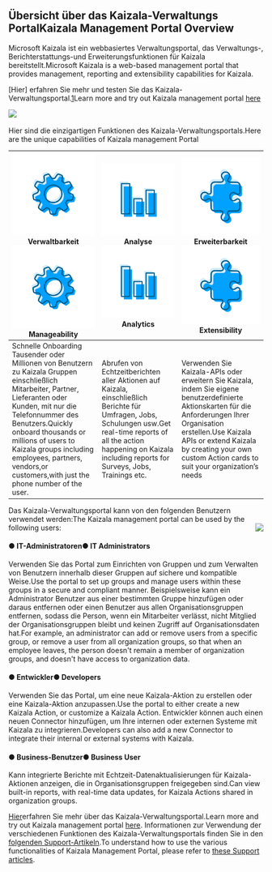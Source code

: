 ## <a name="kaizala-management-portal-overview"></a><span data-ttu-id="9906e-101">Übersicht über das Kaizala-Verwaltungs Portal</span><span class="sxs-lookup"><span data-stu-id="9906e-101">Kaizala Management Portal Overview</span></span>

<span data-ttu-id="9906e-102">Microsoft Kaizala ist ein webbasiertes Verwaltungsportal, das Verwaltungs-, Berichterstattungs-und Erweiterungsfunktionen für Kaizala bereitstellt.</span><span class="sxs-lookup"><span data-stu-id="9906e-102">Microsoft Kaizala is a web-based management portal that provides management, reporting and extensibility capabilities for Kaizala.</span></span>

 <span data-ttu-id="9906e-103">[Hier] erfahren Sie mehr und testen Sie das Kaizala-Verwaltungsportal.[1]</span><span class="sxs-lookup"><span data-stu-id="9906e-103">Learn more and try out Kaizala management portal [here][1]</span></span> 

[1]: https://manage.kaiza.la/

![](Images/Managment%20Portal.png)

<span data-ttu-id="9906e-104">Hier sind die einzigartigen Funktionen des Kaizala-Verwaltungsportals.</span><span class="sxs-lookup"><span data-stu-id="9906e-104">Here are the unique capabilities of Kaizala management Portal</span></span> 

| <span data-ttu-id="9906e-105"><a href="https://support.office.com/en-us/article/kaizala-groups-858bead0-f99b-4215-83c6-b8812bbe3edd?ui=en-US&rs=en-US&ad=US ">![](Images/Manageability.png)</a>Verwaltbarkeit</span><span class="sxs-lookup"><span data-stu-id="9906e-105"><a href="https://support.office.com/en-us/article/kaizala-groups-858bead0-f99b-4215-83c6-b8812bbe3edd?ui=en-US&rs=en-US&ad=US ">![](Images/Manageability.png)</a>  Manageability</span></span> | <span data-ttu-id="9906e-106"><a href="https://support.office.com/en-us/article/kaizala-reports-93e22838-5c18-4181-8d12-eca6c0b4019c?ui=en-US&rs=en-US&ad=US">![](Images/Analytics.png)</a>Analyse</span><span class="sxs-lookup"><span data-stu-id="9906e-106"><a href="https://support.office.com/en-us/article/kaizala-reports-93e22838-5c18-4181-8d12-eca6c0b4019c?ui=en-US&rs=en-US&ad=US">![](Images/Analytics.png)</a> Analytics</span></span> |<span data-ttu-id="9906e-107"><a href="https://docs.microsoft.com/en-us/kaizala/connectors/setup"> ![](Images/Extensibilty.png) </a> Erweiterbarkeit</span><span class="sxs-lookup"><span data-stu-id="9906e-107"><a href="https://docs.microsoft.com/en-us/kaizala/connectors/setup"> ![](Images/Extensibilty.png)</a> Extensibility</span></span> |
| ------------- | ------------- |------------- |
| <span data-ttu-id="9906e-108">Schnelle Onboarding Tausender oder Millionen von Benutzern zu Kaizala Gruppen einschließlich Mitarbeiter, Partner, Lieferanten oder Kunden, mit nur die Telefonnummer des Benutzers.</span><span class="sxs-lookup"><span data-stu-id="9906e-108">Quickly onboard thousands or millions of users to Kaizala groups including employees, partners, vendors,or customers,with just the phone number of the user.</span></span>|<span data-ttu-id="9906e-109">Abrufen von Echtzeitberichten aller Aktionen auf Kaizala, einschließlich Berichte für Umfragen, Jobs, Schulungen usw.</span><span class="sxs-lookup"><span data-stu-id="9906e-109">Get real-time reports of all the action happening on Kaizala including reports for Surveys, Jobs, Trainings etc.</span></span> |<span data-ttu-id="9906e-110">Verwenden Sie Kaizala-APIs oder erweitern Sie Kaizala, indem Sie eigene benutzerdefinierte Aktionskarten für die Anforderungen Ihrer Organisation erstellen.</span><span class="sxs-lookup"><span data-stu-id="9906e-110">Use Kaizala APIs or extend Kaizala by creating your own custom Action cards to suit your organization’s needs</span></span>|

<span data-ttu-id="9906e-111">Das Kaizala-Verwaltungsportal kann von den folgenden Benutzern verwendet werden:</span><span class="sxs-lookup"><span data-stu-id="9906e-111">The Kaizala management portal can be used by the following users:</span></span> <img align="right" src="Images/IT%20Administrator.PNG">

#### <a name="----it-administrators"></a><span data-ttu-id="9906e-112">● IT-Administratoren</span><span class="sxs-lookup"><span data-stu-id="9906e-112">●    IT Administrators</span></span>
<span data-ttu-id="9906e-113">Verwenden Sie das Portal zum Einrichten von Gruppen und zum Verwalten von Benutzern innerhalb dieser Gruppen auf sichere und kompatible Weise.</span><span class="sxs-lookup"><span data-stu-id="9906e-113">Use the portal to set up groups and manage users within these groups in a secure and compliant manner.</span></span> <span data-ttu-id="9906e-114">Beispielsweise kann ein Administrator Benutzer aus einer bestimmten Gruppe hinzufügen oder daraus entfernen oder einen Benutzer aus allen Organisationsgruppen entfernen, sodass die Person, wenn ein Mitarbeiter verlässt, nicht Mitglied der Organisationsgruppen bleibt und keinen Zugriff auf Organisationsdaten hat.</span><span class="sxs-lookup"><span data-stu-id="9906e-114">For example, an administrator can add or remove users from a specific group, or remove a user from all organization groups, so that when an employee leaves, the person doesn't remain a member of organization groups, and doesn't have access to organization data.</span></span>
#### <a name="----developers"></a><span data-ttu-id="9906e-115">● Entwickler</span><span class="sxs-lookup"><span data-stu-id="9906e-115">●    Developers</span></span>
<span data-ttu-id="9906e-116">Verwenden Sie das Portal, um eine neue Kaizala-Aktion zu erstellen oder eine Kaizala-Aktion anzupassen.</span><span class="sxs-lookup"><span data-stu-id="9906e-116">Use the portal to either create a new Kaizala Action, or customize a Kaizala Action.</span></span> <span data-ttu-id="9906e-117">Entwickler können auch einen neuen Connector hinzufügen, um Ihre internen oder externen Systeme mit Kaizala zu integrieren.</span><span class="sxs-lookup"><span data-stu-id="9906e-117">Developers can also add a new Connector to integrate their internal or external systems with Kaizala.</span></span>
#### <a name="----business-user"></a><span data-ttu-id="9906e-118">● Business-Benutzer</span><span class="sxs-lookup"><span data-stu-id="9906e-118">●    Business User</span></span>
<span data-ttu-id="9906e-119">Kann integrierte Berichte mit Echtzeit-Datenaktualisierungen für Kaizala-Aktionen anzeigen, die in Organisationsgruppen freigegeben sind.</span><span class="sxs-lookup"><span data-stu-id="9906e-119">Can view built-in reports, with real-time data updates, for Kaizala Actions shared in organization groups.</span></span>

<span data-ttu-id="9906e-120">[Hier](https://manage.kaiza.la/)erfahren Sie mehr über das Kaizala-Verwaltungsportal.</span><span class="sxs-lookup"><span data-stu-id="9906e-120">Learn more and try out Kaizala management portal [here](https://manage.kaiza.la/).</span></span> <span data-ttu-id="9906e-121">Informationen zur Verwendung der verschiedenen Funktionen des Kaizala-Verwaltungsportals finden Sie in den [folgenden Support-Artikeln](https://support.office.com/en-us/article/About-Kaizala-Management-Portal-2046ddba-06fb-49c9-b6d6-a4777e8a556f?ui=en-US&rs=en-IN&ad=IN).</span><span class="sxs-lookup"><span data-stu-id="9906e-121">To understand how to use the various functionalities of Kaizala Management Portal, please refer to [these Support articles](https://support.office.com/en-us/article/About-Kaizala-Management-Portal-2046ddba-06fb-49c9-b6d6-a4777e8a556f?ui=en-US&rs=en-IN&ad=IN).</span></span>
